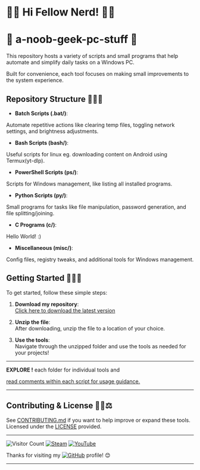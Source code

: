 # 👨‍💻 Hi Fellow Nerd! 👨‍💻

# 🤖 a-noob-geek-pc-stuff 🤖 

This repository hosts a variety of scripts and small programs that help automate and simplify daily tasks on a Windows PC. 

Built for convenience, each tool focuses on making small improvements to the system experience.

## Repository Structure 📁🔧📂

- **Batch Scripts (.bat/)**: 

Automate repetitive actions like clearing temp files, toggling network settings, and brightness adjustments.
- **Bash Scripts (bash/)**:

Useful scripts for linux eg. downloading content on Android using Termux(yt-dlp).
- **PowerShell Scripts (ps/)**:

Scripts for Windows management, like listing all installed programs.
- **Python Scripts (py/)**:

Small programs for tasks like file manipulation, password generation, and file splitting/joining.
- **C Programs (c/)**:

Hello World! :)
- **Miscellaneous (misc/)**:

Config files, registry tweaks, and additional tools for Windows management.

## Getting Started 🚀💡📘

To get started, follow these simple steps:

1. **Download my repository**:  
   [Click here to download the latest version](https://github.com/rishabhkrmahato/a-noob-geek-pc-stuff/archive/refs/heads/main.zip)

2. **Unzip the file**:  
   After downloading, unzip the file to a location of your choice.

3. **Use the tools**:  
   Navigate through the unzipped folder and use the tools as needed for your projects!

***

__EXPLORE !__ each folder for individual tools and 

<ins>read comments within each script for usage guidance.</ins>

***

## Contributing & License 🤝📝⚖️

See [CONTRIBUTING.md](CONTRIBUTING.md) if you want to help improve or expand these tools.  
Licensed under the [LICENSE](LICENSE) provided.

---

![Visitor Count](https://komarev.com/ghpvc/?username=rishabhkrmahato&style=flat-square) [![Steam](https://img.shields.io/badge/Steam-000000?style=flat&logo=steam&logoColor=white)](https://steamcommunity.com/id/rishabhkrm/)
[![YouTube](https://img.shields.io/badge/YouTube-FF0000?style=flat&logo=youtube&logoColor=white)](https://www.youtube.com/@rishabhkrm)

Thanks for visiting my [![GitHub](https://img.shields.io/badge/GitHub-181717?style=flat&logo=github&logoColor=white)](https://github.com/rishabhkrmahato) profile! 😊

---
